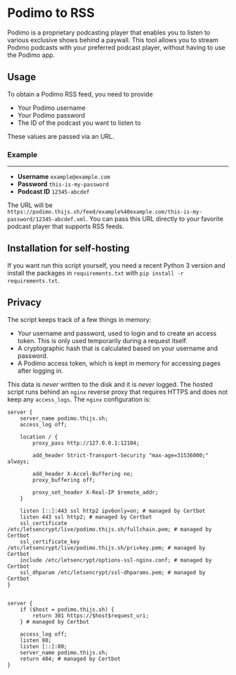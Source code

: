 # Podimo to RSS

Podimo is a proprietary podcasting player that enables you to listen to various exclusive shows behind a paywall.
This tool allows you to stream Podimo podcasts with your preferred podcast player, without having to use the Podimo app.

## Usage
To obtain a Podimo RSS feed, you need to provide
* Your Podimo username
* Your Podimo password
* The ID of the podcast you want to listen to

These values are passed via an URL.
### Example
------------
* **Username** `example@example.com`
* **Password** `this-is-my-password`
* **Podcast ID** `12345-abcdef`

The URL will be
`https://podimo.thijs.sh/feed/example%40example.com/this-is-my-password/12345-abcdef.xml`. You can pass this URL directly to your favorite podcast player that supports RSS feeds.

## Installation for self-hosting
If you want run this script yourself, you need a recent Python 3 version and install the packages in `requirements.txt` with `pip install -r requirements.txt`.

## Privacy
The script keeps track of a few things in memory:
- Your username and password, used to login and to create an access token. This is only used temporarily during a request itself.
- A cryptographic hash that is calculated based on your username and password.
- A Podimo access token, which is kept in memory for accessing pages after logging in.

This data is _never_ written to the disk and it is _never_ logged. The hosted script runs behind an `nginx` reverse proxy that requires HTTPS and does not keep any `access_logs`. The `nginx` configuration is:

```nginx
server {
	server_name podimo.thijs.sh;
	access_log off;

	location / {
        proxy_pass http://127.0.0.1:12104;

	    add_header Strict-Transport-Security "max-age=31536000;" always;

	    add_header X-Accel-Buffering no;
	    proxy_buffering off;

        proxy_set_header X-Real-IP $remote_addr;
	}

    listen [::]:443 ssl http2 ipv6only=on; # managed by Certbot
    listen 443 ssl http2; # managed by Certbot
    ssl_certificate /etc/letsencrypt/live/podimo.thijs.sh/fullchain.pem; # managed by Certbot
    ssl_certificate_key /etc/letsencrypt/live/podimo.thijs.sh/privkey.pem; # managed by Certbot
    include /etc/letsencrypt/options-ssl-nginx.conf; # managed by Certbot
    ssl_dhparam /etc/letsencrypt/ssl-dhparams.pem; # managed by Certbot
}


server {
    if ($host = podimo.thijs.sh) {
        return 301 https://$host$request_uri;
    } # managed by Certbot

	access_log off;
	listen 80;
	listen [::]:80;
	server_name podimo.thijs.sh;
    return 404; # managed by Certbot
}
```


